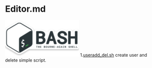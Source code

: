 # Editor.md
![](https://github.com/chsnv/Bash_Script/blob/main/img/bash.png)
1.[useradd_del.sh](https://github.com/chsnv/Bash_Script/blob/main/scripts/useradd_del.sh "useradd_del.sh") create user and delete simple script.



